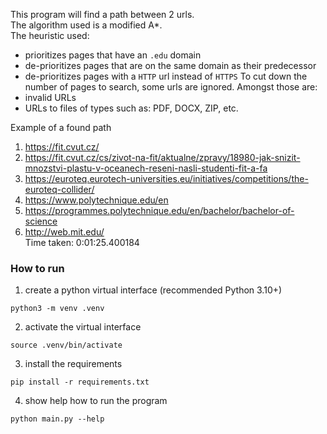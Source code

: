 This program will find a path between 2 urls.  
The algorithm used is a modified A*.  
The heuristic used: 
* prioritizes pages that have an `.edu` domain
* de-prioritizes pages that are on the same domain as their predecessor
* de-prioritizes pages with a `HTTP` url instead of `HTTPS`
To cut down the number of pages to search, some urls are ignored. Amongst those are:
* invalid URLs
* URLs to files of types such as: PDF, DOCX, ZIP, etc.  

Example of a found path  
1. https://fit.cvut.cz/  
2. https://fit.cvut.cz/cs/zivot-na-fit/aktualne/zpravy/18980-jak-snizit-mnozstvi-plastu-v-oceanech-reseni-nasli-studenti-fit-a-fa  
3. https://euroteq.eurotech-universities.eu/initiatives/competitions/the-euroteq-collider/  
4. https://www.polytechnique.edu/en  
5. https://programmes.polytechnique.edu/en/bachelor/bachelor-of-science  
6. http://web.mit.edu/  
Time taken: 0:01:25.400184

### How to run
1. create a python virtual interface (recommended Python 3.10+)
```shell
python3 -m venv .venv
```
2. activate the virtual interface
```shell
source .venv/bin/activate
```
3. install the requirements
```shell
pip install -r requirements.txt
```
4. show help how to run the program
```shell
python main.py --help
```
